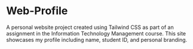 # Web-Profile
A personal website project created using Tailwind CSS as part of an assignment in the Information Technology Management course. This site showcases my profile including name, student ID, and personal branding.
